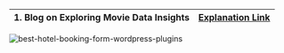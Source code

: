 |1. Blog on Exploring Movie Data Insights|[Explanation Link](https://medium.com/@manisetharasipalli/exploring-movie-data-insights-202c6c52a152)
|-|-|
![best-hotel-booking-form-wordpress-plugins](https://user-images.githubusercontent.com/103982094/227188283-dbe28ded-3f4e-46a6-a5dc-e691918288d1.jpg)
